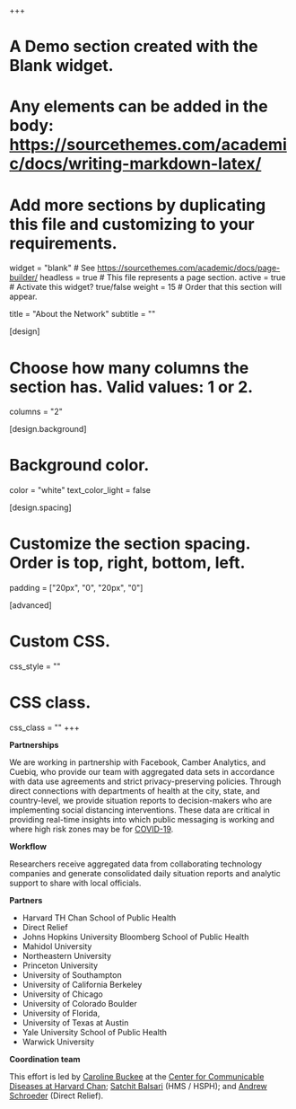 +++
# A Demo section created with the Blank widget.
# Any elements can be added in the body: https://sourcethemes.com/academic/docs/writing-markdown-latex/
# Add more sections by duplicating this file and customizing to your requirements.

widget = "blank"  # See https://sourcethemes.com/academic/docs/page-builder/
headless = true  # This file represents a page section.
active = true  # Activate this widget? true/false
weight = 15  # Order that this section will appear.

title = "About the Network"
subtitle = ""

[design]
  # Choose how many columns the section has. Valid values: 1 or 2.
  columns = "2"

[design.background]
  # Background color.
  color = "white"
  text_color_light = false

[design.spacing]
  # Customize the section spacing. Order is top, right, bottom, left.
  padding = ["20px", "0", "20px", "0"]

[advanced]
 # Custom CSS. 
 css_style = ""
 
 # CSS class.
 css_class = ""
+++

**Partnerships** 

We are working in partnership with Facebook,
Camber Analytics, and Cuebiq, who provide our team with aggregated data sets in accordance with data use agreements and strict privacy-preserving policies. Through direct connections with departments of health at the city, state, and country-level, we provide situation reports to decision-makers who are implementing social distancing interventions. These data are critical in providing real-time insights into which public messaging is working and where high risk zones may be for [COVID-19](https://science.sciencemag.org/content/early/2020/03/20/science.abb8021).

**Workflow** 

Researchers receive aggregated data from collaborating technology companies and generate consolidated daily situation reports and analytic support to share with local officials. 

**Partners** 

- Harvard TH Chan School of Public Health
- Direct Relief
- Johns Hopkins University Bloomberg School of Public Health
- Mahidol University
- Northeastern University
- Princeton University
- University of Southampton
- University of California Berkeley
- University of Chicago
- University of Colorado Boulder
- University of Florida,
- University of Texas at Austin
- Yale University School of Public Health
- Warwick University 

**Coordination team** 

This effort is led by [Caroline Buckee](https://ccdd.hsph.harvard.edu/people/caroline-buckee/) at the [Center for Communicable Diseases at Harvard Chan](https://ccdd.hsph.harvard.edu/covid-19-research/); [Satchit Balsari](https://fxb.harvard.edu/people/satchit-balsari/) (HMS / HSPH); and [Andrew Schroeder](https://www.directrelief.org/author/aschroeder/) (Direct Relief).
